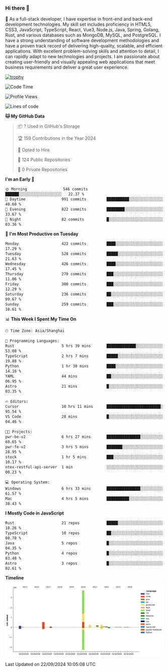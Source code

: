 ### Hi there 👋

🌱 As a full-stack developer, I have expertise in front-end and back-end development technologies. My skill set includes proficiency in HTML5, CSS3, JavaScript, TypeScript, React, Vue3, Node.js, Java, Spring, Golang, Rust, and various databases such as MongoDB, MySQL, and PostgreSQL. I have a strong understanding of software development methodologies and have a proven track record of delivering high-quality, scalable, and efficient applications. With excellent problem-solving skills and attention to detail, I can rapidly adapt to new technologies and projects. I am passionate about creating user-friendly and visually appealing web applications that meet business requirements and deliver a great user experience.

[![trophy](https://github-profile-trophy.vercel.app/?username=elton&rank=SECRET,SSS,SS,S,AAA,AA,A&theme=onedark&no-frame=true&margin-w=10)](https://github.com/ryo-ma/github-profile-trophy)

<!--START_SECTION:waka-->
![Code Time](http://img.shields.io/badge/Code%20Time-1%2C414%20hrs%2020%20mins-blue)

![Profile Views](http://img.shields.io/badge/Profile%20Views-0-blue)

![Lines of code](https://img.shields.io/badge/From%20Hello%20World%20I%27ve%20Written-5.6%20million%20lines%20of%20code-blue)

**🐱 My GitHub Data** 

> 📦 ? Used in GitHub's Storage 
 > 
> 🏆 159 Contributions in the Year 2024
 > 
> 💼 Opted to Hire
 > 
> 📜 124 Public Repositories 
 > 
> 🔑 0 Private Repositories 
 > 
**I'm an Early 🐤** 

```text
🌞 Morning                546 commits         ██████░░░░░░░░░░░░░░░░░░░   22.37 % 
🌆 Daytime                991 commits         ██████████░░░░░░░░░░░░░░░   40.60 % 
🌃 Evening                822 commits         ████████░░░░░░░░░░░░░░░░░   33.67 % 
🌙 Night                  82 commits          █░░░░░░░░░░░░░░░░░░░░░░░░   03.36 % 
```
📅 **I'm Most Productive on Tuesday** 

```text
Monday                   422 commits         ████░░░░░░░░░░░░░░░░░░░░░   17.29 % 
Tuesday                  528 commits         █████░░░░░░░░░░░░░░░░░░░░   21.63 % 
Wednesday                426 commits         ████░░░░░░░░░░░░░░░░░░░░░   17.45 % 
Thursday                 270 commits         ███░░░░░░░░░░░░░░░░░░░░░░   11.06 % 
Friday                   300 commits         ███░░░░░░░░░░░░░░░░░░░░░░   12.29 % 
Saturday                 236 commits         ██░░░░░░░░░░░░░░░░░░░░░░░   09.67 % 
Sunday                   259 commits         ███░░░░░░░░░░░░░░░░░░░░░░   10.61 % 
```


📊 **This Week I Spent My Time On** 

```text
🕑︎ Time Zone: Asia/Shanghai

💬 Programming Languages: 
Rust                     5 hrs 39 mins       █████████████░░░░░░░░░░░░   53.08 % 
TypeScript               2 hrs 7 mins        █████░░░░░░░░░░░░░░░░░░░░   19.88 % 
Python                   1 hr 30 mins        ████░░░░░░░░░░░░░░░░░░░░░   14.16 % 
YAML                     44 mins             ██░░░░░░░░░░░░░░░░░░░░░░░   06.95 % 
Astro                    21 mins             █░░░░░░░░░░░░░░░░░░░░░░░░   03.35 % 

🔥 Editors: 
Cursor                   10 hrs 11 mins      ████████████████████████░   95.54 % 
VS Code                  28 mins             █░░░░░░░░░░░░░░░░░░░░░░░░   04.46 % 

🐱‍💻 Projects: 
pwr-be-v2                6 hrs 27 mins       ███████████████░░░░░░░░░░   60.65 % 
pwr-fe-v2                3 hrs 5 mins        ███████░░░░░░░░░░░░░░░░░░   28.95 % 
stock                    1 hr 5 mins         ███░░░░░░░░░░░░░░░░░░░░░░   10.17 % 
ntex-restful-api-server  1 min               ░░░░░░░░░░░░░░░░░░░░░░░░░   00.23 % 

💻 Operating System: 
Windows                  6 hrs 33 mins       ███████████████░░░░░░░░░░   61.57 % 
Mac                      4 hrs 5 mins        ██████████░░░░░░░░░░░░░░░   38.43 % 
```

**I Mostly Code in JavaScript** 

```text
Rust                     21 repos            █████░░░░░░░░░░░░░░░░░░░░   18.26 % 
TypeScript               10 repos            ██░░░░░░░░░░░░░░░░░░░░░░░   08.70 % 
Java                     5 repos             █░░░░░░░░░░░░░░░░░░░░░░░░   04.35 % 
Python                   4 repos             █░░░░░░░░░░░░░░░░░░░░░░░░   03.48 % 
Astro                    3 repos             █░░░░░░░░░░░░░░░░░░░░░░░░   02.61 % 
```



**Timeline**

![Lines of Code chart](https://raw.githubusercontent.com/elton/elton/main/assets/bar_graph.png)


 Last Updated on 22/09/2024 10:05:08 UTC
<!--END_SECTION:waka-->

<!--
**elton/elton** is a ✨ _special_ ✨ repository because its `README.md` (this file) appears on your GitHub profile.

Here are some ideas to get you started:

- 🔭 I’m currently working on ...
- 🌱 I’m currently learning ...
- 👯 I’m looking to collaborate on ...
- 🤔 I’m looking for help with ...
- 💬 Ask me about ...
- 📫 How to reach me: ...
- 😄 Pronouns: ...
- ⚡ Fun fact: ...
-->
